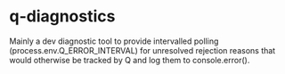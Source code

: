 q-diagnostics
=============

Mainly a dev diagnostic tool to provide intervalled polling (process.env.Q_ERROR_INTERVAL) for unresolved rejection reasons that would otherwise be tracked by Q and log them to console.error().

